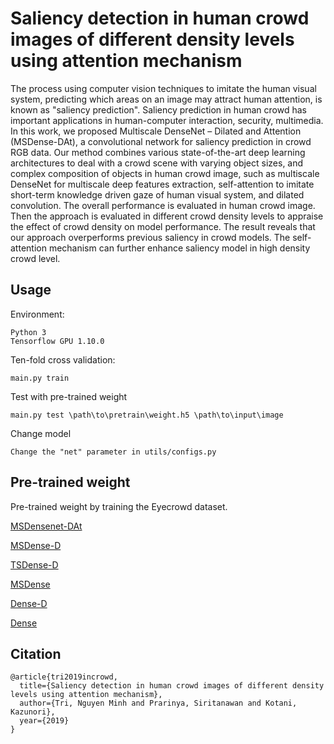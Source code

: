 # Saliency detection in human crowd images of different density levels using attention mechanism

The process using computer vision techniques to imitate the human visual system, predicting which areas on an image may attract human attention, is known as "saliency prediction". Saliency prediction in human crowd has important applications in human-computer interaction, security, multimedia. In this work, we proposed Multiscale DenseNet – Dilated and Attention (MSDense-DAt), a convolutional network for saliency prediction in crowd RGB data. Our method combines various state-of-the-art deep learning architectures  to deal with a crowd scene with varying object sizes, and complex composition of objects in human crowd image, such as multiscale DenseNet for multiscale deep features extraction, self-attention to imitate short-term knowledge driven gaze of human visual system, and dilated convolution. The overall performance is evaluated in human crowd image. Then the approach is evaluated in different crowd density levels to appraise the effect of crowd density on model performance. The result reveals that our approach overperforms previous saliency in crowd models. The self-attention mechanism can further enhance saliency model in high density crowd level.

## Usage
Environment:
```
Python 3
Tensorflow GPU 1.10.0
```

Ten-fold cross validation: 
```
main.py train 
```

Test with pre-trained weight
```
main.py test \path\to\pretrain\weight.h5 \path\to\input\image
```

Change model 
```
Change the "net" parameter in utils/configs.py
```

## Pre-trained weight

Pre-trained weight by training the Eyecrowd dataset.

[MSDensenet-DAt](https://drive.google.com/open?id=1lLCpbs4ZS4OwsR4wlvEaYS2Z7qeOnTfI)

[MSDense-D](https://drive.google.com/open?id=1APq0gCAlGDjT6a4Yq71CelAa24mYafPL)

[TSDense-D](https://drive.google.com/open?id=1KvZp8ETJxSv6Lm37wLh7OWldtk3L7GNj)

[MSDense](https://drive.google.com/open?id=1sr5aji-4qbrQff2QSwMFaX_6FfBpQnHL)

[Dense-D](https://drive.google.com/open?id=1KOBSyWctw9Lhyay90sKbgy0rGvggDlsl)

[Dense](https://drive.google.com/open?id=1BATVlsl-eOWhPedGEghU9_BY9M0WcRkm)

## Citation
```
@article{tri2019incrowd,
  title={Saliency detection in human crowd images of different density levels using attention mechanism},
  author={Tri, Nguyen Minh and Prarinya, Siritanawan and Kotani, Kazunori},
  year={2019}
}
```
